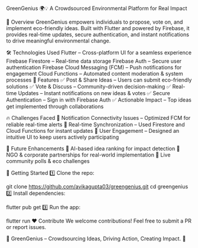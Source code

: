 GreenGenius 🌍💡
A Crowdsourced Environmental Platform for Real Impact

🚀 Overview
GreenGenius empowers individuals to propose, vote on, and implement eco-friendly ideas. Built with Flutter and powered by Firebase, it provides real-time updates, secure authentication, and instant notifications to drive meaningful environmental change.

🛠 Technologies Used
Flutter – Cross-platform UI for a seamless experience
Firebase Firestore – Real-time data storage
Firebase Auth – Secure user authentication
Firebase Cloud Messaging (FCM) – Push notifications for engagement
Cloud Functions – Automated content moderation & system processes
🎯 Features
✅ Post & Share Ideas – Users can submit eco-friendly solutions
✅ Vote & Discuss – Community-driven decision-making
✅ Real-time Updates – Instant notifications on new ideas & votes
✅ Secure Authentication – Sign in with Firebase Auth
✅ Actionable Impact – Top ideas get implemented through collaborations

🔥 Challenges Faced
🔹 Notification Connectivity Issues – Optimized FCM for reliable real-time alerts
🔹 Real-time Synchronization – Used Firestore and Cloud Functions for instant updates
🔹 User Engagement – Designed an intuitive UI to keep users actively participating

📌 Future Enhancements
🚀 AI-based idea ranking for impact detection
🤝 NGO & corporate partnerships for real-world implementation
📢 Live community polls & eco challenges

📲 Getting Started
1️⃣ Clone the repo:

git clone https://github.com/avikagupta03/greengenius.git
cd greengenius
2️⃣ Install dependencies:

flutter pub get
3️⃣ Run the app:

flutter run
❤️ Contribute
We welcome contributions! Feel free to submit a PR or report issues.

🌱 GreenGenius – Crowdsourcing Ideas, Driving Action, Creating Impact. 🚀
